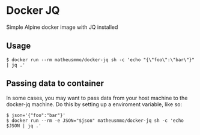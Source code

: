 # Docker JQ

Simple Alpine docker image with JQ installed

## Usage

```
$ docker run --rm matheusmmo/docker-jq sh -c 'echo "{\"foo\":\"bar\"}" | jq .'
```

## Passing data to container

In some cases, you may want to pass data from your host machine to the docker-jq machine. Do this by setting up a enviroment variable, like so:

```
$ json='{"foo":"bar"}'
$ docker run --rm -e JSON="$json" matheusmmo/docker-jq sh -c 'echo $JSON | jq .'
```